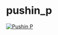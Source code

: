 # pushin_p
[![Pushin P](https://img.youtube.com/vi/-705T4FioZE/0.jpg)](https://www.youtube.com/watch?v=-705T4FioZE)


